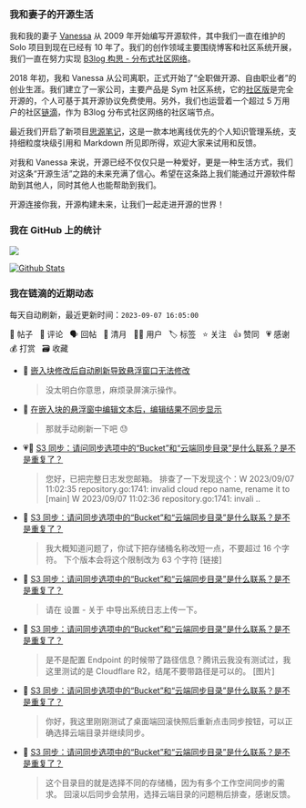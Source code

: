 ### 我和妻子的开源生活

我和我的妻子 [Vanessa](https://github.com/Vanessa219) 从 2009 年开始编写开源软件，其中我们一直在维护的 Solo 项目到现在已经有 10 年了。我们的创作领域主要围绕博客和社区系统开展，我们一直在努力实现 [B3log 构思 - 分布式社区网络](https://ld246.com/article/1546941897596)。

2018 年初，我和 Vanessa 从公司离职，正式开始了“全职做开源、自由职业者”的创业生涯。我们建立了一家公司，主要产品是 Sym 社区系统，它的[社区版](https://github.com/88250/symphony)是完全开源的，个人可基于其开源协议免费使用。另外，我们也运营着一个超过 5 万用户的社区[链滴](https://ld246.com)，作为 B3log 分布式社区网络的社区端节点。

最近我们开启了新项目[思源笔记](https://github.com/siyuan-note/siyuan)，这是一款本地离线优先的个人知识管理系统，支持细粒度块级引用和 Markdown 所见即所得，欢迎大家来试用和反馈。

对我和 Vanessa 来说，开源已经不仅仅只是一种爱好，更是一种生活方式，我们对这条“开源生活”之路的未来充满了信心。希望在这条路上我们能通过开源软件帮助到其他人，同时其他人也能帮助到我们。

开源连接你我，开源构建未来，让我们一起走进开源的世界！

### 我在 GitHub 上的统计

<a title="Hits" target="_blank" href="https://github.com/88250/88250"><img src="https://hits.b3log.org/88250/88250.svg"></a>

[![Github Stats](https://github-readme-stats.vercel.app/api?username=88250&theme=tokyonight&show_icons=true)](https://github.com/88250)

<!--events start -->

### 我在链滴的近期动态

每天自动刷新，最近更新时间：`2023-09-07 16:05:00`

📝 帖子 &nbsp; 💬 评论 &nbsp; 🗣 回帖 &nbsp; 🌙 清月 &nbsp; 👨‍💻 用户 &nbsp; 🏷️ 标签 &nbsp; ⭐️ 关注 &nbsp; 👍 赞同 &nbsp; 💗 感谢 &nbsp; 💰 打赏 &nbsp; 🗃 收藏

* 💬 [嵌入块修改后自动刷新导致悬浮窗口无法修改](https://ld246.com/article/1694056780809/comment/1694059655053#comments)

  > 没太明白你意思，麻烦录屏演示操作。
* 💬 [在嵌入块的悬浮窗中编辑文本后，编辑结果不同步显示](https://ld246.com/article/1694051292305/comment/1694059417311#comments)

  > 那就手动刷新一下吧 😓
* 💗💬 [S3 同步：请问同步选项中的“Bucket”和“云端同步目录”是什么联系？是不是重复了？](https://ld246.com/article/1694000387788/comment/1694056895216#comments)

  > 您好，已把完整日志发您邮箱。 排查了一下发现这个：W 2023/09/07 11:02:35 repository.go:1741: invalid cloud repo name, rename it to [main] W 2023/09/07 11:02:36 repository.go:1741: invali ..
* 💬 [S3 同步：请问同步选项中的“Bucket”和“云端同步目录”是什么联系？是不是重复了？](https://ld246.com/article/1694000387788/comment/1694057120965#comments)

  > 我大概知道问题了，你试下把存储桶名称改短一点，不要超过 16 个字符。 下个版本会将这个限制改为 63 个字符 [链接]
* 💬 [S3 同步：请问同步选项中的“Bucket”和“云端同步目录”是什么联系？是不是重复了？](https://ld246.com/article/1694000387788/comment/1694056449020#comments)

  > 请在 设置 - 关于 中导出系统日志上传一下。
* 💬 [S3 同步：请问同步选项中的“Bucket”和“云端同步目录”是什么联系？是不是重复了？](https://ld246.com/article/1694000387788/comment/1694056105461#comments)

  > 是不是配置 Endpoint 的时候带了路径信息？腾讯云我没有测试过，我这里测试的是 Cloudflare R2，结尾不要带路径是可以的。 [图片]
* 💬 [S3 同步：请问同步选项中的“Bucket”和“云端同步目录”是什么联系？是不是重复了？](https://ld246.com/article/1694000387788/comment/1694055202700#comments)

  > 你好，我这里刚刚测试了桌面端回滚快照后重新点击同步按钮，可以正确选择云端目录并继续同步。
* 💬 [S3 同步：请问同步选项中的“Bucket”和“云端同步目录”是什么联系？是不是重复了？](https://ld246.com/article/1694000387788/comment/1694054617006#comments)

  > 这个目录目的就是选择不同的存储桶，因为有多个工作空间同步的需求。 回滚以后同步会禁用，选择云端目录的问题稍后排查，感谢反馈。


<!--events end -->
